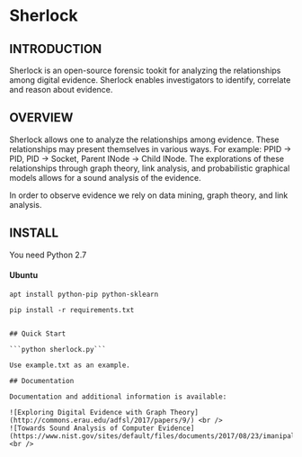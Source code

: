 # Sherlock

## INTRODUCTION

Sherlock is an open-source forensic tookit for analyzing the
relationships among digital evidence. Sherlock enables
investigators to identify, correlate and reason about evidence.

## OVERVIEW

Sherlock allows one to analyze the relationships among evidence.
These relationships may present themselves in various ways. For
example: PPID -> PID, PID -> Socket, Parent INode -> Child INode.
The explorations of these relationships through graph theory,
link analysis, and probabilistic graphical models allows for a
sound analysis of the evidence.

In order to observe evidence we rely on data mining, graph theory, 
and link analysis.

## INSTALL

You need Python 2.7

#### Ubuntu
```apt install python-pip python-sklearn ```

```pip install -r requirements.txt```

```apt install python 

## Quick Start

```python sherlock.py```

Use example.txt as an example.

## Documentation

Documentation and additional information is available:

![Exploring Digital Evidence with Graph Theory](http://commons.erau.edu/adfsl/2017/papers/9/) <br />
![Towards Sound Analysis of Computer Evidence](https://www.nist.gov/sites/default/files/documents/2017/08/23/imanipalmerwednesdayafternoonsession.pdf) <br />
